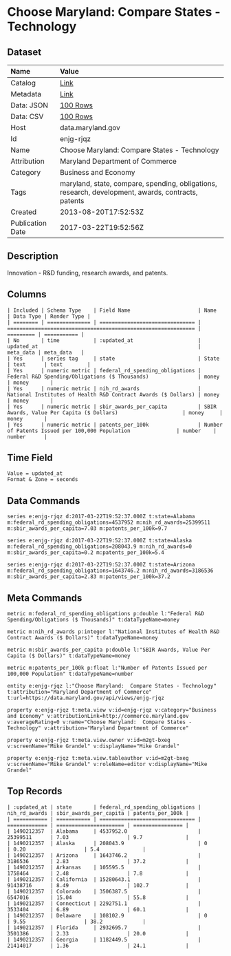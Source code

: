 # Choose Maryland: Compare States - Technology

## Dataset

| Name | Value |
| :--- | :---- |
| Catalog | [Link](https://catalog.data.gov/dataset/choose-maryland-compare-states-technology) |
| Metadata | [Link](https://data.maryland.gov/api/views/enjg-rjqz) |
| Data: JSON | [100 Rows](https://data.maryland.gov/api/views/enjg-rjqz/rows.json?max_rows=100) |
| Data: CSV | [100 Rows](https://data.maryland.gov/api/views/enjg-rjqz/rows.csv?max_rows=100) |
| Host | data.maryland.gov |
| Id | enjg-rjqz |
| Name | Choose Maryland: Compare States - Technology |
| Attribution | Maryland Department of Commerce |
| Category | Business and Economy |
| Tags | maryland, state, compare, spending, obligations, research, development, awards, contracts, patents |
| Created | 2013-08-20T17:52:53Z |
| Publication Date | 2017-03-22T19:52:56Z |

## Description

Innovation - R&D funding, research awards, and patents.

## Columns

```ls
| Included | Schema Type    | Field Name                      | Name                                                          | Data Type | Render Type |
| ======== | ============== | =============================== | ============================================================= | ========= | =========== |
| No       | time           | :updated_at                     | updated_at                                                    | meta_data | meta_data   |
| Yes      | series tag     | state                           | State                                                         | text      | text        |
| Yes      | numeric metric | federal_rd_spending_obligations | Federal R&D Spending/Obligations ($ Thousands)                | money     | money       |
| Yes      | numeric metric | nih_rd_awards                   | National Institutes of Health R&D Contract Awards ($ Dollars) | money     | money       |
| Yes      | numeric metric | sbir_awards_per_capita          | SBIR Awards, Value Per Capita ($ Dollars)                     | money     | money       |
| Yes      | numeric metric | patents_per_100k                | Number of Patents Issued per 100,000 Population               | number    | number      |
```

## Time Field

```ls
Value = updated_at
Format & Zone = seconds
```

## Data Commands

```ls
series e:enjg-rjqz d:2017-03-22T19:52:37.000Z t:state=Alabama m:federal_rd_spending_obligations=4537952 m:nih_rd_awards=25399511 m:sbir_awards_per_capita=7.03 m:patents_per_100k=9.7

series e:enjg-rjqz d:2017-03-22T19:52:37.000Z t:state=Alaska m:federal_rd_spending_obligations=208043.9 m:nih_rd_awards=0 m:sbir_awards_per_capita=0.2 m:patents_per_100k=5.4

series e:enjg-rjqz d:2017-03-22T19:52:37.000Z t:state=Arizona m:federal_rd_spending_obligations=1643746.2 m:nih_rd_awards=3186536 m:sbir_awards_per_capita=2.83 m:patents_per_100k=37.2
```

## Meta Commands

```ls
metric m:federal_rd_spending_obligations p:double l:"Federal R&D Spending/Obligations ($ Thousands)" t:dataTypeName=money

metric m:nih_rd_awards p:integer l:"National Institutes of Health R&D Contract Awards ($ Dollars)" t:dataTypeName=money

metric m:sbir_awards_per_capita p:double l:"SBIR Awards, Value Per Capita ($ Dollars)" t:dataTypeName=money

metric m:patents_per_100k p:float l:"Number of Patents Issued per 100,000 Population" t:dataTypeName=number

entity e:enjg-rjqz l:"Choose Maryland:  Compare States - Technology" t:attribution="Maryland Department of Commerce" t:url=https://data.maryland.gov/api/views/enjg-rjqz

property e:enjg-rjqz t:meta.view v:id=enjg-rjqz v:category="Business and Economy" v:attributionLink=http://commerce.maryland.gov v:averageRating=0 v:name="Choose Maryland:  Compare States - Technology" v:attribution="Maryland Department of Commerce"

property e:enjg-rjqz t:meta.view.owner v:id=m2gt-bxeg v:screenName="Mike Grandel" v:displayName="Mike Grandel"

property e:enjg-rjqz t:meta.view.tableauthor v:id=m2gt-bxeg v:screenName="Mike Grandel" v:roleName=editor v:displayName="Mike Grandel"
```

## Top Records

```ls
| :updated_at | state       | federal_rd_spending_obligations | nih_rd_awards | sbir_awards_per_capita | patents_per_100k | 
| =========== | =========== | =============================== | ============= | ====================== | ================ | 
| 1490212357  | Alabama     | 4537952.0                       | 25399511      | 7.03                   | 9.7              | 
| 1490212357  | Alaska      | 208043.9                        | 0             | 0.20                   | 5.4              | 
| 1490212357  | Arizona     | 1643746.2                       | 3186536       | 2.83                   | 37.2             | 
| 1490212357  | Arkansas    | 105595.5                        | 1758464       | 2.48                   | 7.8              | 
| 1490212357  | California  | 15280643.1                      | 91438716      | 8.49                   | 102.7            | 
| 1490212357  | Colorado    | 3506387.5                       | 6547016       | 15.04                  | 55.8             | 
| 1490212357  | Connecticut | 2292751.1                       | 3533404       | 6.89                   | 60.1             | 
| 1490212357  | Delaware    | 108102.9                        | 0             | 9.55                   | 38.2             | 
| 1490212357  | Florida     | 2932695.7                       | 3501386       | 2.33                   | 20.0             | 
| 1490212357  | Georgia     | 1182449.5                       | 21414017      | 1.36                   | 24.1             | 
```